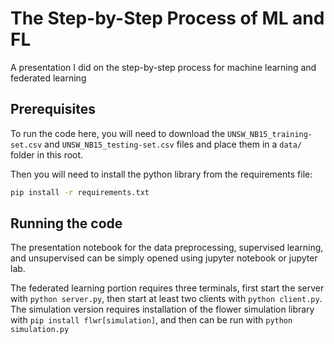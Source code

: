 # The Step-by-Step Process of ML and FL

A presentation I did on the step-by-step process for machine learning and federated learning


## Prerequisites

To run the code here, you will need to download the `UNSW_NB15_training-set.csv` and `UNSW_NB15_testing-set.csv` files and place them in a `data/` folder in this root.

Then you will need to install the python library from the requirements file:

```sh
pip install -r requirements.txt
```

## Running the code

The presentation notebook for the data preprocessing, supervised learning, and unsupervised
can be simply opened using jupyter notebook or jupyter lab.

The federated learning portion requires three terminals, first start the server with
`python server.py`, then start at least two clients with `python client.py`. The simulation
version requires installation of the flower simulation library with `pip install flwr[simulation]`, and then can be run with `python simulation.py`
